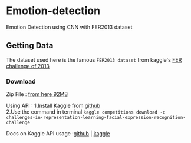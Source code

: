 # Emotion-detection
Emotion Detection using CNN with FER2013 dataset

## Getting Data
The dataset used here is the famous `FER2013 dataset` from kaggle's [FER challenge of 2013](https://www.kaggle.com/c/challenges-in-representation-learning-facial-expression-recognition-challenge) 
### Download 
Zip File : [from here 92MB](https://www.kaggle.com/c/3364/download-all)    

Using API : 
1.Install Kaggle from [github](https://github.com/Kaggle/kaggle-api)   
2.Use the command in terminal `kaggle competitions download -c challenges-in-representation-learning-facial-expression-recognition-challenge`    

Docs on Kaggle API usage :[github](https://github.com/Kaggle/kaggle-api) | [kaggle](https://www.kaggle.com/docs/api)

